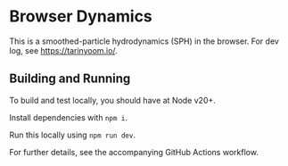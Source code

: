 # Browser Dynamics
This is a smoothed-particle hydrodynamics (SPH) in the browser. For dev log, see https://tarinyoom.io/.

## Building and Running
To build and test locally, you should have at Node v20+.

Install dependencies with `npm i`.

Run this locally using `npm run dev`.

For further details, see the accompanying GitHub Actions workflow.
